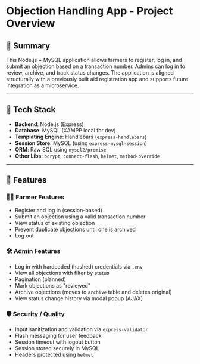 # Objection Handling App - Project Overview

## 🧾 Summary
This Node.js + MySQL application allows farmers to register, log in, and submit an objection based on a transaction number. Admins can log in to review, archive, and track status changes. The application is aligned structurally with a previously built aid registration app and supports future integration as a microservice.

---

## 🧱 Tech Stack
- **Backend**: Node.js (Express)
- **Database**: MySQL (XAMPP local for dev)
- **Templating Engine**: Handlebars (`express-handlebars`)
- **Session Store**: MySQL (using `express-mysql-session`)
- **ORM**: Raw SQL using `mysql2/promise`
- **Other Libs**: `bcrypt`, `connect-flash`, `helmet`, `method-override`

---

## 🧩 Features

### 👨‍🌾 Farmer Features
- Register and log in (session-based)
- Submit an objection using a valid transaction number
- View status of existing objection
- Prevent duplicate objections until one is archived
- Log out

### 🛠️ Admin Features
- Log in with hardcoded (hashed) credentials via `.env`
- View all objections with filter by status
- Pagination (planned)
- Mark objections as "reviewed"
- Archive objections (moves to `archive` table and deletes original)
- View status change history via modal popup (AJAX)

### 🛡️ Security / Quality
- Input sanitization and validation via `express-validator`
- Flash messaging for user feedback
- Session timeout with logout button
- Session stored securely in MySQL
- Headers protected using `helmet`
